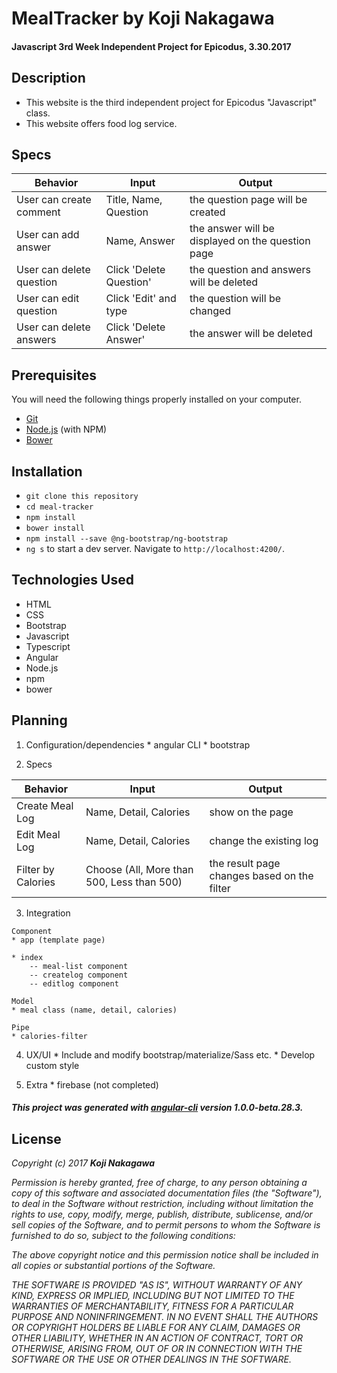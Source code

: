 # MealTracker by Koji Nakagawa

#### Javascript 3rd Week Independent Project for Epicodus, 3.30.2017

## Description
* This website is the third independent project for Epicodus "Javascript" class.
* This website offers food log service.


## Specs
|Behavior|Input|Output|
|--------|-----|------|
| User can create comment    | Title, Name, Question  | the question page will be created |
| User can add answer   | Name, Answer  | the answer will be displayed on the question page |
| User can delete question | Click  'Delete Question' | the question and answers will be deleted |
| User can edit question | Click  'Edit' and type | the question will be changed |
| User can delete answers | Click  'Delete Answer' | the answer will be deleted |




## Prerequisites
You will need the following things properly installed on your computer.

* [Git](https://git-scm.com/)
* [Node.js](https://nodejs.org/) (with NPM)
* [Bower](https://bower.io/)


## Installation
* `git clone this repository`
* `cd meal-tracker`
* `npm install`
* `bower install`
* `npm install --save @ng-bootstrap/ng-bootstrap`
* `ng s` to start a dev server. Navigate to `http://localhost:4200/`.


## Technologies Used
  * HTML
  * CSS
  * Bootstrap
  * Javascript
  * Typescript
  * Angular
  * Node.js
  * npm
  * bower

  ## Planning

  1. Configuration/dependencies
    * angular CLI
    * bootstrap

  2. Specs

  |Behavior|Input|Output|
  |--------|-----|------|
  | Create Meal Log| Name, Detail, Calories  | show on the page |
  | Edit Meal Log   | Name, Detail, Calories  | change the existing log|
  | Filter by Calories | Choose (All, More than 500, Less than 500) | the result page changes based on the filter |

  3. Integration

    Component
    * app (template page)

    * index
        -- meal-list component
        -- createlog component
        -- editlog component

    Model
    * meal class (name, detail, calories)

    Pipe
    * calories-filter

  4. UX/UI
    * Include and modify bootstrap/materialize/Sass etc.
    * Develop custom style

  5. Extra
    * firebase (not completed)

##### This project was generated with [angular-cli](https://github.com/angular/angular-cli) version 1.0.0-beta.28.3.

## License
  _Copyright (c) 2017 **Koji Nakagawa**_

  _Permission is hereby granted, free of charge, to any person obtaining a copy
  of this software and associated documentation files (the "Software"), to deal
  in the Software without restriction, including without limitation the rights
  to use, copy, modify, merge, publish, distribute, sublicense, and/or sell
  copies of the Software, and to permit persons to whom the Software is
  furnished to do so, subject to the following conditions:_

  _The above copyright notice and this permission notice shall be included in all
  copies or substantial portions of the Software._

  _THE SOFTWARE IS PROVIDED "AS IS", WITHOUT WARRANTY OF ANY KIND, EXPRESS OR
  IMPLIED, INCLUDING BUT NOT LIMITED TO THE WARRANTIES OF MERCHANTABILITY,
  FITNESS FOR A PARTICULAR PURPOSE AND NONINFRINGEMENT. IN NO EVENT SHALL THE
  AUTHORS OR COPYRIGHT HOLDERS BE LIABLE FOR ANY CLAIM, DAMAGES OR OTHER
  LIABILITY, WHETHER IN AN ACTION OF CONTRACT, TORT OR OTHERWISE, ARISING FROM,
  OUT OF OR IN CONNECTION WITH THE SOFTWARE OR THE USE OR OTHER DEALINGS IN THE
  SOFTWARE._
